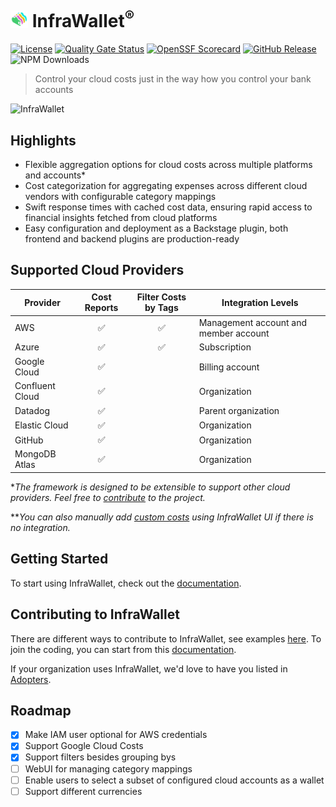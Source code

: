 <h1>
  <img style="height: 1em;" src="./plugins/infrawallet/docs/images/iw_logo.png" alt="logo" title="InfraWallet">
  InfraWallet<sup>®</sup>
</h1>

[![License](https://img.shields.io/badge/license-Apache%202.0-blue.svg)](https://opensource.org/licenses/Apache-2.0)
[![Quality Gate Status](https://sonarcloud.io/api/project_badges/measure?project=electrolux-oss_infrawallet&metric=alert_status)](https://sonarcloud.io/summary/new_code?id=electrolux-oss_infrawallet)
[![OpenSSF Scorecard](https://api.scorecard.dev/projects/github.com/electrolux-oss/infrawallet/badge)](https://scorecard.dev/viewer/?uri=github.com/electrolux-oss/infrawallet)
[![GitHub Release](https://img.shields.io/github/v/release/electrolux-oss/infrawallet)](https://github.com/electrolux-oss/infrawallet/releases)
![NPM Downloads](https://img.shields.io/npm/dm/%40electrolux-oss%2Fplugin-infrawallet)

> Control your cloud costs just in the way how you control your bank accounts

![InfraWallet](./plugins/infrawallet/docs/images/iw_demo.gif)

## Highlights

- Flexible aggregation options for cloud costs across multiple platforms and accounts\*
- Cost categorization for aggregating expenses across different cloud vendors with configurable category mappings
- Swift response times with cached cost data, ensuring rapid access to financial insights fetched from cloud platforms
- Easy configuration and deployment as a Backstage plugin, both frontend and backend plugins are production-ready

## Supported Cloud Providers

| Provider        | Cost Reports | Filter Costs by Tags | Integration Levels                    |
| --------------- | :----------: | :------------------: | ------------------------------------- |
| AWS             |      ✅      |          ✅          | Management account and member account |
| Azure           |      ✅      |          ✅          | Subscription                          |
| Google Cloud    |      ✅      |                      | Billing account                       |
| Confluent Cloud |      ✅      |                      | Organization                          |
| Datadog         |      ✅      |                      | Parent organization                   |
| Elastic Cloud   |      ✅      |                      | Organization                          |
| GitHub          |      ✅      |                      | Organization                          |
| MongoDB Atlas   |      ✅      |                      | Organization                          |

\*_The framework is designed to be extensible to support other cloud providers. Feel free to [contribute](./docs/contributing.md) to the project._

\*\*_You can also manually add [custom costs](./docs/getting-started/custom-costs.md) using InfraWallet UI if there is no integration._

## Getting Started

To start using InfraWallet, check out the [documentation](https://opensource.electrolux.one/infrawallet/).

## Contributing to InfraWallet

There are different ways to contribute to InfraWallet, see examples [here](https://medium.com/@infrawalletbox/contribute-to-infrawallet-5-ways-to-get-started-today-42051b8ff8c6). To join the coding, you can start from this [documentation](./docs/contributing.md).

If your organization uses InfraWallet, we'd love to have you listed in [Adopters](ADOPTERS.md).

## Roadmap

- [x] Make IAM user optional for AWS credentials
- [x] Support Google Cloud Costs
- [x] Support filters besides grouping bys
- [ ] WebUI for managing category mappings
- [ ] Enable users to select a subset of configured cloud accounts as a wallet
- [ ] Support different currencies
